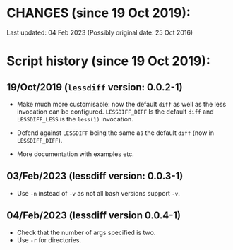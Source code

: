 # CHANGES (since 19 Oct 2019):

   Last updated: 04 Feb 2023
   (Possibly original date: 25 Oct 2016)

# Script history (since 19 Oct 2019):

## 19/Oct/2019 (`lessdiff` version: 0.0.2-1)
- Make much more customisable: now the default `diff` as well as the less
invocation can be configured. `LESSDIFF_DIFF` Is the default `diff` and
`LESSDIFF_LESS` is the `less(1)` invocation.

- Defend against `LESSDIFF` being the same as the default `diff` (now in
`LESSDIFF_DIFF`).

- More documentation with examples etc.

## 03/Feb/2023 (lessdiff version: 0.0.3-1)

- Use `-n` instead of `-v` as not all bash versions support `-v`.


##  04/Feb/2023 (lessdiff version 0.0.4-1)

- Check that the number of args specified is two.
- Use `-r` for directories.

